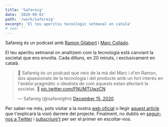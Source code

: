 ```yaml
---
title: 'Safareig'
date: '2020-09-01'
path: '/work/safareig'
excerpt: 'El teu aperitiu tecnològic setmanal en català'
# seo: ''
---
```


Safareig és un podcast amb [Ramon Gilabert](https://twitter.com/RamonGilabert) i [Marc Collado](https://twitter.com/MarcCollado).

El teu aperitiu setmanal on analitzem com la tecnologia està canviant la societat que ens envolta. Cada dilluns, en 20 minuts, i exclusivament en català.

<blockquote class="twitter-tweet"><p lang="ca" dir="ltr">🐣 Safareig és un podcast que neix de la mà del Marc i d&#39;en Ramon, dos apassionats de la tecnologia i del producte amb un fort interès en l&#39;anàlisi pragmàtic o idealista de com aquests estan afectant la societat. 🧶 <a href="https://t.co/FNUMTUwzCN">pic.twitter.com/FNUMTUwzCN</a></p>&mdash; Safareig (@safareigfm) <a href="https://twitter.com/safareigfm/status/1338754285169938432?ref_src=twsrc%5Etfw">December 15, 2020</a></blockquote>

Per saber-ne més, pots visitar a la nostra [web oficial](https://www.safareig.fm) o llegir [aquest artícle](/blog/2020/safareig) que t'explicarà la visió darrere del projecte. Finalment, no dubtis en [seguir-nos a Twitter](https://twitter.com/safareigfm) i [subscriure't](https://podcasts.apple.com/es/podcast/safareig/id1539383682) per ser el primer en escoltar-nos.
